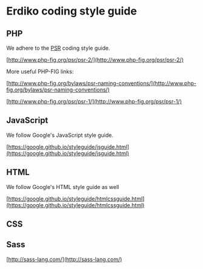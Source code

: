 # Erdiko coding style guide

## PHP

We adhere to the [PSR](http://www.php-fig.org/psr/psr-2/) coding style guide.  

[http://www.php-fig.org/psr/psr-2/](http://www.php-fig.org/psr/psr-2/)

More useful PHP-FIG links:

[http://www.php-fig.org/bylaws/psr-naming-conventions/](http://www.php-fig.org/bylaws/psr-naming-conventions/)

[http://www.php-fig.org/psr/psr-1/](http://www.php-fig.org/psr/psr-1/)


## JavaScript

We follow Google's JavaScript style guide.

[https://google.github.io/styleguide/jsguide.html](https://google.github.io/styleguide/jsguide.html)


## HTML

We follow Google's HTML style guide as well

[https://google.github.io/styleguide/htmlcssguide.html](https://google.github.io/styleguide/htmlcssguide.html)


## CSS


## Sass

[http://sass-lang.com/](http://sass-lang.com/)
